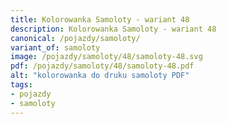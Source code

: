 ```yaml
---
title: Kolorowanka Samoloty - wariant 48
description: Kolorowanka Samoloty - wariant 48
canonical: /pojazdy/samoloty/
variant_of: samoloty
image: /pojazdy/samoloty/48/samoloty-48.svg
pdf: /pojazdy/samoloty/48/samoloty-48.pdf
alt: "kolorowanka do druku samoloty PDF"
tags:
- pojazdy
- samoloty
---
```

